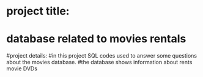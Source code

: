 # project title:
# database related to movies rentals

#project details:
#in this project SQL codes used to answer some questions about the movies database.
#the database shows information about rents movie DVDs
